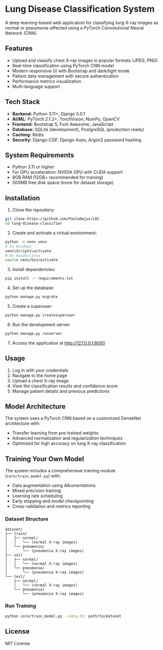 # Lung Disease Classification System

A deep learning-based web application for classifying lung X-ray images as normal or pneumonia-affected using a PyTorch Convolutional Neural Network (CNN).

## Features

- Upload and classify chest X-ray images in popular formats (JPEG, PNG)
- Real-time classification using PyTorch CNN model
- Modern responsive UI with Bootstrap and dark/light mode
- Patient data management with secure authentication
- Performance metrics visualization
- Multi-language support

## Tech Stack

- **Backend:** Python 3.11+, Django 5.0.1
- **AI/ML:** PyTorch 2.1.2+, TorchVision, NumPy, OpenCV
- **Frontend:** Bootstrap 5, Font Awesome, JavaScript
- **Database:** SQLite (development), PostgreSQL (production ready)
- **Caching:** Redis
- **Security:** Django-CSP, Django-Axes, Argon2 password hashing

## System Requirements

- Python 3.11 or higher
- For GPU acceleration: NVIDIA GPU with CUDA support
- 8GB RAM (12GB+ recommended for training)
- 500MB free disk space (more for dataset storage)

## Installation

1. Clone the repository:
```bash
git clone https://github.com/PauleNajus/LDC
cd lung-disease-classifier
```

2. Create and activate a virtual environment:
```bash
python -m venv venv
# On Windows
venv\Scripts\activate
# On macOS/Linux
source venv/bin/activate
```

3. Install dependencies:
```bash
pip install -r requirements.txt
```

4. Set up the database:
```bash
python manage.py migrate
```

5. Create a superuser:
```bash
python manage.py createsuperuser
```

6. Run the development server:
```bash
python manage.py runserver
```

7. Access the application at http://127.0.0.1:8000

## Usage

1. Log in with your credentials
2. Navigate to the home page
3. Upload a chest X-ray image
4. View the classification results and confidence score
5. Manage patient details and previous predictions

## Model Architecture

The system uses a PyTorch CNN based on a customized DenseNet architecture with:
- Transfer learning from pre-trained weights
- Advanced normalization and regularization techniques
- Optimized for high accuracy on lung X-ray classification

## Training Your Own Model

The system includes a comprehensive training module (`core/train_model.py`) with:
- Data augmentation using Albumentations
- Mixed precision training
- Learning rate scheduling
- Early stopping and model checkpointing
- Cross-validation and metrics reporting

### Dataset Structure
```
dataset/
├── train/
│   ├── normal/
│   │   └── (normal X-ray images)
│   └── pneumonia/
│       └── (pneumonia X-ray images)
├── val/
│   ├── normal/
│   │   └── (normal X-ray images)
│   └── pneumonia/
│       └── (pneumonia X-ray images)
└── test/
    ├── normal/
    │   └── (normal X-ray images)
    └── pneumonia/
        └── (pneumonia X-ray images)
```

### Run Training
```bash
python core/train_model.py --data_dir path/to/dataset
```

## License

MIT License 